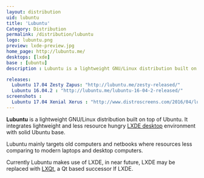```yaml
---
layout: distribution
uid: lubuntu
title: 'Lubuntu'
Category: Distribution
permalink: /distribution/lubuntu
logo: lubuntu.png
preview: lxde-preview.jpg
home_page: http://lubuntu.me/
desktops: [lxde]
base : [ubuntu]
description : Lubuntu is a lightweight GNU/Linux distribution built on top of Ubuntu. Stories and updates on Lubuntu.

releases:
  Lubuntu 17.04 Zesty Zapus: "http://lubuntu.me/zesty-released/"
  Lubuntu 16.04.2 : "http://lubuntu.me/lubuntu-16-04-2-released/"
screenshots :
  Lubuntu 17.04 Xenial Xerus : "http://www.distroscreens.com/2016/04/lubuntu-1604-lts-xenial-xerus.html"
---
```


**Lubuntu** is a lightweight GNU/Linux distribution built on top of Ubuntu. It integrates lightweight and less resource hungry [LXDE desktop](/desktop/lxde) environment with solid Ubuntu base.

Lubuntu mainly targets old computers and netbooks where resources less comparing to modern laptops and desktop computers.

Currently Lubuntu makes use of LXDE, in near future, LXDE may be replaced with [LXQt](/desktop/lxqt), a Qt based successor lf LXDE.
